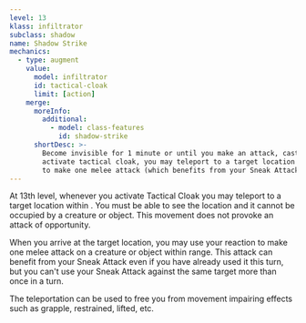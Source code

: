 ```yaml
---
level: 13
klass: infiltrator
subclass: shadow
name: Shadow Strike
mechanics:
  - type: augment
    value:
      model: infiltrator
      id: tactical-cloak
      limit: [action]
    merge:
      moreInfo:
        additional:
          - model: class-features
            id: shadow-strike
      shortDesc: >-
        Become invisible for 1 minute or until you make an attack, cast a power, use a grenade or mine, or fire a heavy weapon. When you
        activate tactical cloak, you may teleport to a target location within <me-distance length="30" /> and use your reaction
        to make one melee attack (which benefits from your Sneak Attack).
---
```

At 13th level, whenever you activate Tactical Cloak you may teleport to a target location within <me-distance length="30" />. You must be able to see the location
and it cannot be occupied by a creature or object. This movement does not provoke an attack of opportunity.

When you arrive at the target location, you may use your reaction to make one melee attack on a creature or object within
range. This attack can benefit from your Sneak Attack even if you have already used it this turn, but you can't use your
Sneak Attack against the same target more than once in a turn.

The teleportation can be used to free you from movement impairing effects such as grapple, restrained, lifted, etc.
